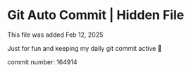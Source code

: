 # Git Auto Commit | Hidden File

This file was added Feb 12, 2025

Just for fun and keeping my daily git commit active 🤪

commit number: 164914
